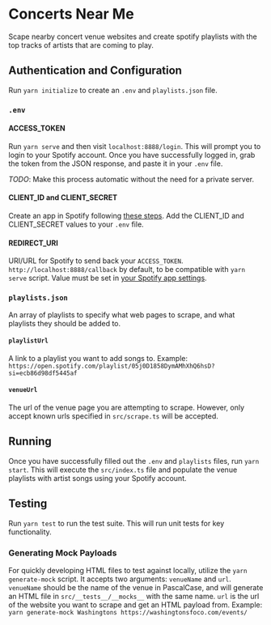 # Concerts Near Me

Scape nearby concert venue websites and create spotify playlists with the top tracks of artists that are coming to play.

## Authentication and Configuration

Run `yarn initialize` to create an `.env` and `playlists.json` file.

### `.env`

#### ACCESS_TOKEN

Run `yarn serve` and then visit `localhost:8888/login`. This will prompt you to login to your Spotify account. Once you have successfully logged in, grab the token from the JSON response, and paste it in your `.env` file.

*TODO*: Make this process automatic without the need for a private server.

#### CLIENT_ID and CLIENT_SECRET

Create an app in Spotify following [these steps](https://developer.spotify.com/documentation/general/guides/authorization/app-settings/). Add the CLIENT_ID and CLIENT_SECRET values to your `.env` file.

#### REDIRECT_URI

URI/URL for Spotify to send back your `ACCESS_TOKEN`. `http://localhost:8888/callback` by default, to be compatible with `yarn serve` script. Value must be set in [your Spotify app settings](https://developer.spotify.com/documentation/general/guides/authorization/app-settings/).

### `playlists.json`

An array of playlists to specify what web pages to scrape, and what playlists they should be added to.

#### `playlistUrl`

A link to a playlist you want to add songs to. Example: `https://open.spotify.com/playlist/05j0D1858DymAMhXhQ6hsD?si=ecb86d98df5445af`

#### `venueUrl`

The url of the venue page you are attempting to scrape. However, only accept known urls specified in `src/scrape.ts` will be accepted.

## Running

Once you have successfully filled out the `.env` and `playlists` files, run `yarn start`. This will execute the `src/index.ts` file and populate the venue playlists with artist songs using your Spotify account.

## Testing

Run `yarn test` to run the test suite. This will run unit tests for key functionality.

### Generating Mock Payloads

For quickly developing HTML files to test against locally, utilize the `yarn generate-mock` script. It accepts two arguments: `venueName` and `url`. `venueName` should be the name of the venue in PascalCase, and will generate an HTML file in `src/__tests__/__mocks__` with the same name. `url` is the url of the website you want to scrape and get an HTML payload from. Example: `yarn generate-mock Washingtons https://washingtonsfoco.com/events/`
